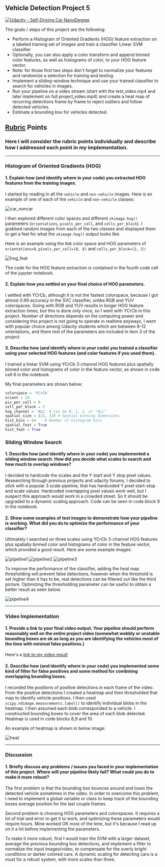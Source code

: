 ﻿## Vehicle Detection Project 5
[![Udacity - Self-Driving Car NanoDegree](https://s3.amazonaws.com/udacity-sdc/github/shield-carnd.svg)](http://www.udacity.com/drive)

The goals / steps of this project are the following:

* Perform a Histogram of Oriented Gradients (HOG) feature extraction on a labeled training set of images and train a classifier Linear SVM classifier
* Optionally, you can also apply a color transform and append binned color features, as well as histograms of color, to your HOG feature vector. 
* Note: for those first two steps don't forget to normalize your features and randomize a selection for training and testing.
* Implement a sliding-window technique and use your trained classifier to search for vehicles in images.
* Run your pipeline on a video stream (start with the test_video.mp4 and later implement on full project_video.mp4) and create a heat map of recurring detections frame by frame to reject outliers and follow detected vehicles.
* Estimate a bounding box for vehicles detected.


## [Rubric](https://review.udacity.com/#!/rubrics/513/view) Points
### Here I will consider the rubric points individually and describe how I addressed each point in my implementation.  

---
### Histogram of Oriented Gradients (HOG)

#### 1. Explain how (and identify where in your code) you extracted HOG features from the training images.

I started by reading in all the `vehicle` and `non-vehicle` images.  Here is an example of one of each of the `vehicle` and `non-vehicle` classes:

![car_noncar](https://github.com/tugrulzure/carndp5/blob/master/report/1.png)

I then explored different color spaces and different `skimage.hog()` parameters (`orientations`, `pixels_per_cell`, and `cells_per_block`).  I grabbed random images from each of the two classes and displayed them to get a feel for what the `skimage.hog()` output looks like.

Here is an example using the `RGB` color space and HOG parameters of `orientations=9`, `pixels_per_cell=(8, 8)` and `cells_per_block=(2, 2)`:

![hog_feat](https://github.com/tugrulzure/carndp5/blob/master/report/2.png)

The code for the HOG feature extraction is contained in the fourth code cell of the jupyter notebook. 

#### 2. Explain how you settled on your final choice of HOG parameters.

I settled with YCrCb, although it is not the fastest colorspace, because I got almost 0.99 accuracy in the SVC classifier, unlike RGB and YUV colorspaces.
Going with RGB and YUV results in longer HOG feature extraction times, but this is done only once, so I went with YCrCb in this project.
Number of directions depends on the computing power and considering this project is not going to operate in realtime anyways, I went with popular choice among Udacity students which are between 8-12 orientations, and there rest of the parameters are included in item 3 of the project.

#### 3. Describe how (and identify where in your code) you trained a classifier using your selected HOG features (and color features if you used them).

I trained a linear SVM using YCrCb 3-channel HOG features plus spatially binned color and histograms of color in the feature vector, as shown in code cell 6 in the notebook.

My final parameters are shown below:

```python
colorspace = 'YCrCb'
orient = 10
pix_per_cell = 8
cell_per_block = 2
hog_channel = 'ALL' # Can be 0, 1, 2, or "ALL"
spatial_size = (32, 32) # Spatial binning dimensions
hist_bins = 64    # Number of histogram bins
spatial_feat = True 
hist_feat = True
```

### Sliding Window Search

#### 1. Describe how (and identify where in your code) you implemented a sliding window search.  How did you decide what scales to search and how much to overlap windows?

I decided to hardcode the scales and the Y start and Y stop pixel values. Researching through previous projects and udacity forums, I decided to stick with a popular 3 scale pipeline, that has hardcoded Y pixel start-stop and scale values. Hardcoded overlapping pixel values work well, but I suspect this approach would work in a crowded street. So it should be upgraded to a dynamic scaling approach.
Code can be seen in code block 9 in the notebook.

#### 2. Show some examples of test images to demonstrate how your pipeline is working.  What did you do to optimize the performance of your classifier?

Ultimately I searched on three scales using YCrCb 3-channel HOG features plus spatially binned color and histograms of color in the feature vector, which provided a good result.  Here are some example images:

![pipeline1](https://github.com/tugrulzure/carndp5/blob/master/report/5.png)
![pipeline2](https://github.com/tugrulzure/carndp5/blob/master/report/6.png)
![pipeline3](https://github.com/tugrulzure/carndp5/blob/master/report/7.png)

To improve the performance of the classifier, adding the heat map thresholding will prevent false detections, however when the threshold is set higher than it has to be, real detections can be filtered out like the third picture. Optimizing the thresholding parameter can be useful to obtain a better result as seen below.

![pipeline4](https://github.com/tugrulzure/carndp5/blob/master/report/8.png)

---

### Video Implementation

#### 1. Provide a link to your final video output.  Your pipeline should perform reasonably well on the entire project video (somewhat wobbly or unstable bounding boxes are ok as long as you are identifying the vehicles most of the time with minimal false positives.)
Here's a [link to my video result](./project_output.mp4)


#### 2. Describe how (and identify where in your code) you implemented some kind of filter for false positives and some method for combining overlapping bounding boxes.

I recorded the positions of positive detections in each frame of the video.  From the positive detections I created a heatmap and then thresholded that map to identify vehicle positions.  I then used `scipy.ndimage.measurements.label()` to identify individual blobs in the heatmap. I then assumed each blob corresponded to a vehicle.  I constructed bounding boxes to cover the area of each blob detected. 
Heatmap is used in code blocks 8,9 and 10.

An example of heatmap is shown in below image:

![heat](https://github.com/tugrulzure/carndp5/blob/master/report/4.png)

---

### Discussion

#### 1. Briefly discuss any problems / issues you faced in your implementation of this project.  Where will your pipeline likely fail?  What could you do to make it more robust?

The first problem is that the bounding box bounces around and loses the detected vehicle sometimes in the video. In order to overcome this problem, I need to implement a global variable or class to keep track of the bounding boxes average position for the last couple frames.

Second problem is choosing HOG parameters and colorspaces. It requires a lot of trial and error to get it to work, and optimizing these parameters would require hours. Mine worked OK most of the time, but it's because I read up on it a lot before implementing the parameters. 

To make it more robust, first I would train the SVM with a larger dataset, average the previous bounding box detections, and implement a filter to normalize the input images/video, to compensate for the overly bright conditions or darker colored cars. A dynamic scaling for detecting cars is a must for a robust system, with more scales than three.
